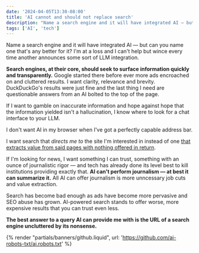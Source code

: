 ```yaml
---
date: '2024-04-05T13:30-08:00'
title: 'AI cannot and should not replace search'
description: "Name a search engine and it will have integrated AI — but can you name one that's any better for it? I'm at a loss and I can't help but wince every time another announces some sort of LLM integration."
tags: ['AI', 'tech']
---
```

Name a search engine and it will have integrated AI — but can you name one that's any better for it? I'm at a loss and I can't help but wince every time another announces some sort of LLM integration.<!-- excerpt -->

<strong class="highlight-text">Search engines, at their core, should seek to surface information quickly and transparently.</strong> Google started there before ever more ads encroached on and cluttered results. I want clarity, relevance and brevity. DuckDuckGo's results were just fine and the last thing I need are questionable answers from an AI bolted to the top of the page.

If I want to gamble on inaccurate information and hope against hope that the information yielded isn't a hallucination, I know where to look for a chat interface to your LLM.

I don't want AI in my browser when I've got a perfectly capable address bar.

I want search that *directs me to* the site I'm interested in instead of one [that extracts value from said pages with nothing offered in return](https://coryd.dev/posts/2024/access-to-data-isnt-a-grant-to-exploit-it/).

If I'm looking for news, I want something I can trust, something with an ounce of journalistic rigor — and tech has already done its level best to kill institutions providing exactly that. <strong class="highlight-text">AI can't perform journalism — at best it can summarize it.</strong> All AI can offer journalism is more unncessary job cuts and value extraction.

Search has become bad enough as ads have become more pervasive and SEO abuse has grown. AI-powered search stands to offer worse, more expensive results that you can trust even less.

<strong class="highlight-text">The best answer to a query AI can provide me with is the URL of a search engine uncluttered by its nonsense.</strong>

{% render "partials/banners/github.liquid", url: 'https://github.com/ai-robots-txt/ai.robots.txt' %}